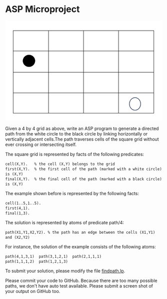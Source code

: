 # ASP Microproject

![grid](grid.png)

Given a 4 by 4 grid as above, write an ASP program to generate a directed path from the white circle to the black circle by linking horizontally or vertically adjacent cells.The path traverses cells of the square grid without ever crossing or intersecting itself.


The square grid is represented by facts of the following predicates:
```
cell(X,Y).   % the cell (X,Y) belongs to the grid
first(X,Y).  % the first cell of the path (marked with a white circle) is (X,Y)
final(X,Y).  % the final cell of the path (marked with a black circle) is (X,Y)
```
The example shown before is represented by the following facts:
```
cell(1..5,1..5).
first(4,1).
final(1,3).
```
The solution is represented by atoms of predicate path/4:

```
path(X1,Y1,X2,Y2). % the path has an edge between the cells (X1,Y1) and (X2,Y2)
```
For instance, the solution of the example consists of the following atoms:
```
path(4,1,3,1)  path(3,1,2,1)  path(2,1,1,1) 
path(1,1,1,2)  path(1,2,1,3) 
```
To submit your solution, please modify the file [findpath.lp](findpath.lp).

Please commit your code to GitHub.
Because there are too many possible paths, we don't have auto test available. Please submit a screen shot of your output on GitHub too.

